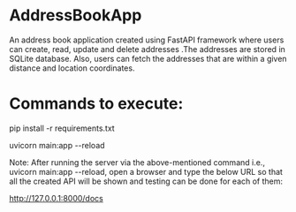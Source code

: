 # AddressBookApp
An address book application created using FastAPI framework where users can create, read, update and delete addresses .The addresses are stored in SQLite database. Also, users can fetch the addresses that are within a given distance and location coordinates.

# Commands to execute:
pip install -r requirements.txt

uvicorn main:app --reload

Note: After running the server via the above-mentioned command i.e., uvicorn main:app --reload, open a browser and type the below URL so that all the created API will be shown and testing can be done for each of them:

http://127.0.0.1:8000/docs
